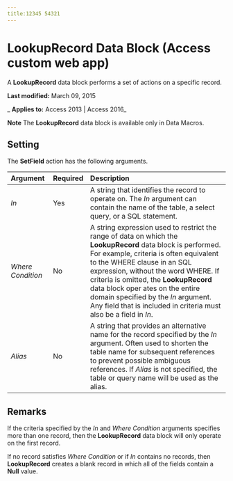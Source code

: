 ```yaml
---
title:12345 54321
---
```

# LookupRecord Data Block (Access custom web app)
A  **LookupRecord** data block performs a set of actions on a specific record.

 **Last modified:** March 09, 2015

 _ **Applies to:** Access 2013 | Access 2016_

 **Note**  The  **LookupRecord** data block is available only in Data Macros.


## Setting

The  **SetField** action has the following arguments.



|**Argument**|**Required**|**Description**|
|:-----|:-----|:-----|
| _In_|Yes|A string that identifies the record to operate on. The  _In_ argument can contain the name of the table, a select query, or a SQL statement.|
| _Where Condition_|No|A string expression used to restrict the range of data on which the  **LookupRecord** data block is performed. For example, criteria is often equivalent to the WHERE clause in an SQL expression, without the word WHERE. If criteria is omitted, the **LookupRecord** data block oper ates on the entire domain specified by the _In_ argument. Any field that is included in criteria must also be a field in _In_.|
| _Alias_|No|A string that provides an alternative name for the record specified by the  _In_ argument. Often used to shorten the table name for subsequent references to prevent possible ambiguous references. If _Alias_ is not specified, the table or query name will be used as the alias.|

## Remarks

If the criteria specified by the  _In_ and _Where Condition_ arguments specifies more than one record, then the **LookupRecord** data block will only operate on the first record.

If no record satisfies  _Where Condition_ or if _In_ contains no records, then **LookupRecord** creates a blank record in which all of the fields contain a **Null** value.

